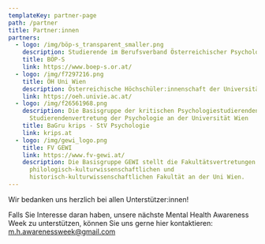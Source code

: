 ```yaml
---
templateKey: partner-page
path: /partner
title: Partner:innen
partners:
  - logo: /img/böp-s_transparent_smaller.png
    description: Studierende im Berufsverband Österreichischer Psycholog:innen
    title: BÖP-S
    link: https://www.boep-s.or.at/
  - logo: /img/f7297216.png
    title: ÖH Uni Wien
    description: Österreichische Höchschüler:innenschaft der Universität Wien
    link: https://oeh.univie.ac.at/
  - logo: /img/f26561968.png
    description: Die Basisgruppe der kritischen Psychologiestudierenden -
      Studierendenvertretung der Psychologie an der Universität Wien
    title: BaGru krips - StV Psychologie
    link: krips.at
  - logo: /img/gewi_logo.png
    title: FV GEWI
    link: https://www.fv-gewi.at/
    description: Die Basisgruppe GEWI stellt die Fakultäts­vertretungen der
      philologisch-kultur­­wissen­schaft­lichen und
      historisch-kultur­­wissen­schaft­lichen Fakultät an der Uni Wien.
---
```

Wir bedanken uns herzlich bei allen Unterstützer:innen!

Falls Sie Interesse daran haben, unsere nächste Mental Health Awareness Week zu unterstützen, können Sie uns gerne hier kontaktieren: m.h.awarenessweek@gmail.com